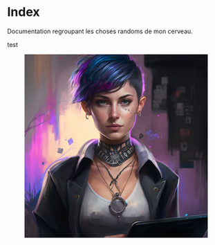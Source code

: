 # Index

Documentation regroupant les choses randoms de mon cerveau.

test

<figure><img src=".gitbook/assets/girlwithnecklace.png" alt=""><figcaption></figcaption></figure>
